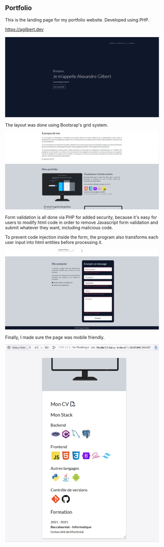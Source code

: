 <h2>Portfolio</h2>
<p>This is the landing page for my portfolio website. Developed using PHP.</p>
<a href='https://agilbert.dev'>https://agilbert.dev</a><br><br>
<a href='https://agilbert.dev'><img src='images/preview.jpg' alt='https://agilbert.dev' title='https://agilbert.dev'></a>
<p>The layout was done using Bootsrap's grid system.</p>
<a href='https://agilbert.dev'><img src='images/preview3.jpg' alt='https://agilbert.dev' title='https://agilbert.dev'></a>
<p>Form validation is all done via PHP for added security, because it's easy for users to modify html code in order to remove Javascript form validation and submit whatever they want, including malicious code.</p>
<p>To prevent code injection inside the form, the program also transforms each user input into html entities before processing it.</p>
<a href='https://agilbert.dev'><img src='images/preview2.jpg' alt='https://agilbert.dev' title='https://agilbert.dev'></a>
<p>Finally, I made sure the page was mobile friendly.</p>
<a href='https://agilbert.dev'><img src='images/preview4.jpg' alt='https://agilbert.dev' title='https://agilbert.dev'></a>
